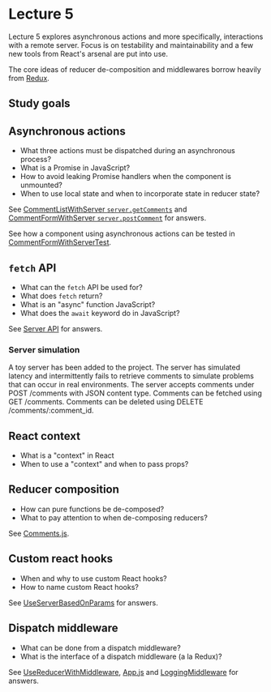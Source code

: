 # Lecture 5

Lecture 5 explores asynchronous actions and more specifically, interactions
with a remote server. Focus is on testability and maintainability and a few new
tools from React's arsenal are put into use.

The core ideas of reducer de-composition and middlewares borrow heavily from
[Redux](http://redux.js.org/).

## Study goals

## Asynchronous actions

- What three actions must be dispatched during an asynchronous process?
- What is a Promise in JavaScript?
- How to avoid leaking Promise handlers when the component is unmounted?
- When to use local state and when to incorporate state in reducer state?

See [CommentListWithServer
`server.getComments`](./src/cross_cutting_concerns/components/CommentListWithServer.js)
and [CommentFormWithServer
`server.postComment`](./src/cross_cutting_concerns/components/CommentFormWithServer.js)
for answers.

See how a component using asynchronous actions can be tested in
[CommentFormWithServerTest](./test/CommentFormWithServerTest.js).

## `fetch` API

- What can the `fetch` API be used for?
- What does `fetch` return?
- What is an "async" function JavaScript?
- What does the `await` keyword do in JavaScript?

See [Server API](./src/cross_cutting_concerns/ServerAPI.js) for answers.

### Server simulation

A toy server has been added to the project. The server has simulated latency
and intermittently fails to retrieve comments to simulate problems that can
occur in real environments. The server accepts comments under POST /comments
with JSON content type. Comments can be fetched using GET /comments. Comments
can be deleted using DELETE /comments/:comment_id.

## React context

- What is a "context" in React
- When to use a "context" and when to pass props?

## Reducer composition

- How can pure functions be de-composed?
- What to pay attention to when de-composing reducers?

See [Comments.js](./src/cross_cutting_concerns/Comments.js).

## Custom react hooks

- When and why to use custom React hooks?
- How to name custom React hooks?

See
[UseServerBasedOnParams](./src/cross_cutting_concerns/hooks/UseServerBasedOnParams.js)
for answers.

## Dispatch middleware

- What can be done from a dispatch middleware?
- What is the interface of a dispatch middleware (a la Redux)?

See
[UseReducerWithMiddleware](./src/cross_cutting_concerns/hooks/UseReducerWithMiddleware.js),
[App.js](./src/cross_cutting_concerns/components/App.js) and
[LoggingMiddleware](./src/cross_cutting_concerns/LoggingMiddleware.js) for
answers.
